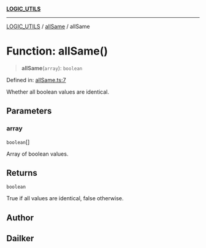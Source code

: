 [**LOGIC_UTILS**](../../README.md)

***

[LOGIC_UTILS](../../README.md) / [allSame](../README.md) / allSame

# Function: allSame()

> **allSame**(`array`): `boolean`

Defined in: [allSame.ts:7](https://github.com/dailker/everyutil/blob/54be0bab567ca8e189c5982902c59f3b7981d51d/src/logic/allSame.ts#L7)

Whether all boolean values are identical.

## Parameters

### array

`boolean`[]

Array of boolean values.

## Returns

`boolean`

True if all values are identical, false otherwise.

## Author

## Dailker

